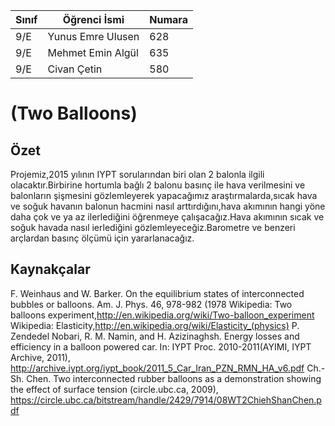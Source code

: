 


Sınıf | Öğrenci İsmi  | Numara
-------|----------------|--------
9/E    | Yunus Emre Ulusen | 628
9/E    | Mehmet Emin Algül | 635
9/E    | Civan Çetin       | 580

#  (Two Balloons)
## Özet
Projemiz,2015 yılının IYPT sorularından biri olan 2 balonla ilgili olacaktır.Birbirine hortumla bağlı 2 balonu basınç ile hava verilmesini ve balonların şişmesini gözlemleyerek yapacağımız araştırmalarda,sıcak hava ve soğuk havanın balonun hacmini nasıl arttırdığını,hava akımının hangi yöne daha çok ve ya az ilerlediğini öğrenmeye çalışacağız.Hava akımının sıcak ve soğuk havada nasıl ierlediğini gözlemleyeceğiz.Barometre ve benzeri arçlardan basınç ölçümü için yararlanacağız.

## Kaynakçalar  
F. Weinhaus and W. Barker. On the equilibrium states of interconnected bubbles or balloons. Am. J. Phys. 
46, 978-982 (1978
Wikipedia: Two balloons experiment,http://en.wikipedia.org/wiki/Two-balloon_experiment
Wikipedia: Elasticity,http://en.wikipedia.org/wiki/Elasticity_(physics)
P. Zendedel Nobari, R. M. Namin, and H. Azizinaghsh. Energy losses and efficiency in a balloon powered car. In: IYPT Proc. 2010-2011(AYIMI, IYPT Archive, 2011), http://archive.iypt.org/iypt_book/2011_5_Car_Iran_PZN_RMN_HA_v6.pdf
Ch.-Sh. Chen. Two interconnected rubber balloons as a demonstration showing the effect of surface tension (circle.ubc.ca, 2009), 
https://circle.ubc.ca/bitstream/handle/2429/7914/08WT2ChiehShanChen.pdf
